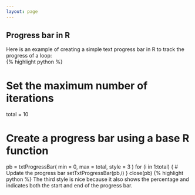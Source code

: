 ```yaml
---
layout: page
---
```


## Progress bar in R

Here is an example of creating a simple text progress bar in R to track the progress of a loop:  
{% highlight python %}
# Set the maximum number of iterations
total = 10
# Create a progress bar using a base R function
pb = txtProgressBar( min = 0, max = total, style = 3 )
for (i in 1:total) {
	# Update the progress bar
	setTxtProgressBar(pb,i)
}
close(pb)
{% highlight python %}
The third style is nice because it also shows the percentage and indicates both the start and end of the progress bar.
